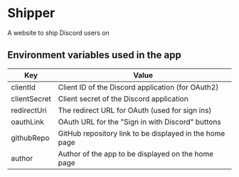 # Shipper

A website to ship Discord users on

## Environment variables used in the app

| Key          | Value                                                   |
| ------------ | ------------------------------------------------------- |
| clientId     | Client ID of the Discord application (for OAuth2)       |
| clientSecret | Client secret of the Discord application                |
| redirectUri  | The redirect URL for OAuth (used for sign ins)          |
| oauthLink    | OAuth URL for the "Sign in with Discord" buttons        |
| githubRepo   | GitHub repository link to be displayed in the home page |
| author       | Author of the app to be displayed on the home page      |
